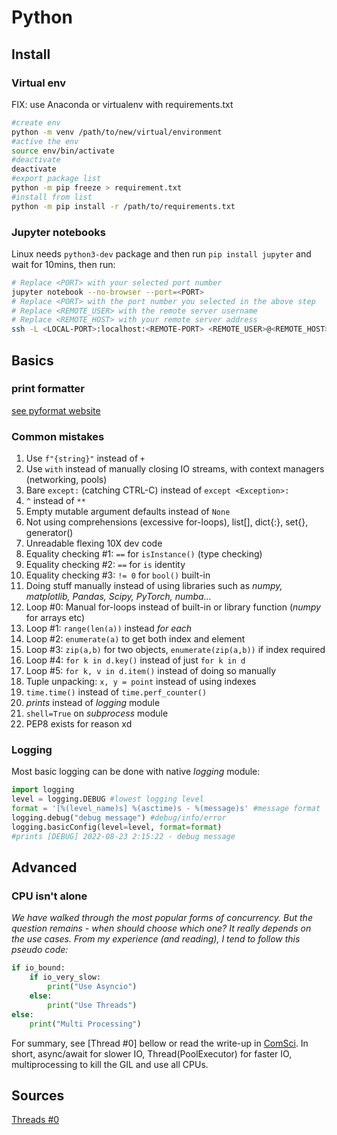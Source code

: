 # Python

## Install

### Virtual env

FIX: use Anaconda or virtualenv with requirements.txt

```bash
#create env
python -m venv /path/to/new/virtual/environment
#active the env
source env/bin/activate
#deactivate
deactivate
#export package list
python -m pip freeze > requirement.txt
#install from list
python -m pip install -r /path/to/requirements.txt
```

### Jupyter notebooks

Linux needs `python3-dev` package and then run `pip install jupyter` and wait for 10mins, then run:

```bash
# Replace <PORT> with your selected port number
jupyter notebook --no-browser --port=<PORT>
# Replace <PORT> with the port number you selected in the above step
# Replace <REMOTE_USER> with the remote server username
# Replace <REMOTE_HOST> with your remote server address
ssh -L <LOCAL-PORT>:localhost:<REMOTE-PORT> <REMOTE_USER>@<REMOTE_HOST>
```

## Basics

### print formatter

[see pyformat website](https://pyformat.info)

### Common mistakes

1. Use `f"{string}"` instead of `+`
2. Use `with` instead of manually closing IO streams, with context managers (networking, pools)
3. Bare `except:` (catching CTRL-C) instead of `except <Exception>:`
4. `^` instead of `**`
5. Empty mutable argument defaults instead of `None`
6. Not using comprehensions (excessive for-loops), list[], dict{:}, set{}, generator()
7. Unreadable flexing 10X dev code
8. Equality checking #1: `==` for `isInstance()` (type checking)
9. Equality checking #2: `==` for `is` identity
10. Equality checking #3: `!= 0` for `bool()` built-in
11. Doing stuff manually instead of using libraries such as *numpy, matplotlib, Pandas, Scipy, PyTorch, numba...*
12. Loop #0: Manual for-loops instead of built-in or library function (*numpy* for arrays etc)
13. Loop #1: `range(len(a))` instead *for each*
14. Loop #2: `enumerate(a)` to get both index and element
15. Loop #3: `zip(a,b)` for two objects, `enumerate(zip(a,b))` if index required
16. Loop #4: `for k in d.key()` instead of just `for k in d`
17. Loop #5: `for k, v in d.item()` instead of doing so manually
18. Tuple unpacking: `x, y = point` instead of using indexes
19. `time.time()` instead of `time.perf_counter()`
20. *prints* instead of *logging* module
21. `shell=True` on *subprocess* module
22. PEP8 exists for reason xd

### Logging

Most basic logging can be done with native *logging* module:

```Python
import logging
level = logging.DEBUG #lowest logging level
format = '[%(level_name)s] %(asctime)s - %(message)s' #message format
logging.debug("debug message") #debug/info/error
logging.basicConfig(level=level, format=format)
#prints [DEBUG] 2022-08-23 2:15:22 - debug message
```

## Advanced

### CPU isn't alone

*We have walked through the most popular forms of concurrency. But the question remains - when should choose which one? It really depends on the use cases. From my experience (and reading), I tend to follow this pseudo code:*

```Python
if io_bound:
    if io_very_slow:
        print("Use Asyncio")
    else:
        print("Use Threads")
else:
    print("Multi Processing")
```

For summary, see [Thread #0] bellow or read the write-up in [ComSci](ComputerScience.md).
In short, async/await for slower IO, Thread(PoolExecutor) for faster IO, multiprocessing to kill the GIL and use all CPUs.

## Sources

[Threads #0](https://leimao.github.io/blog/Python-Concurrency-High-Level/)
